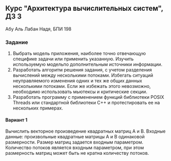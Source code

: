 ## Курс "Архитектура вычислительных систем", ДЗ 3
Абу Аль Лабан Надя, БПИ 198

### Задание
1. Выбрать модель приложения, наиболее точно отвечающую
специфике задачи или применить указанную. Изучить используемую
модельпо дополнительным источники информации.
2. Разработать алгоритм решения задания, с учетом разделения
вычислений между несколькими потоками. Избегать ситуаций
неуправляемого изменения одних и тех же общих данных несколькими
потоками. Если же избежать этого невозможно, необходимо использовать
мьютексы и критические секции.
3. Разработать программу с применением функций библиотеки POSIX
Threads или стандартной библиотеки C++ и протестировать ее на
нескольких примерах.
#### Вариант 1
Вычислить векторное произведение квадратных матриц А и B.
Входные данные: произвольные квадратные матрицы А и В одинаковой
размерности. Размер матриц задается входным параметром. Количество
потоков является входным параметром, при этом размерность матриц может
быть не кратна количеству потоков.
